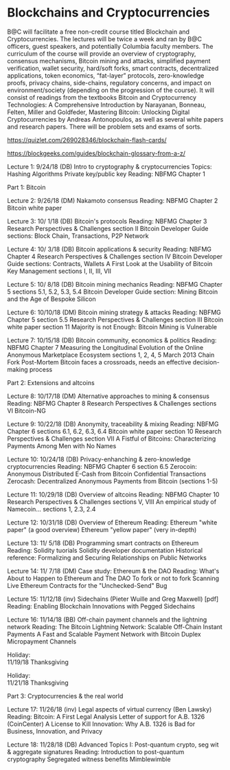 # Blockchains and Cryptocurrencies 

B@C will facilitate a free non-credit course titled Blockchain and Cryptocurrencies. The lectures will be twice a week and ran by B@C officers, guest speakers, and potentially Columbia faculty members. The curriculum of the course will provide an overview of cryptography, consensus mechanisms, Bitcoin mining and attacks, simplified payment verification, wallet security, hard/soft forks, smart contracts, decentralized applications, token economics, “fat-layer” protocols, zero-knowledge proofs, privacy chains, side-chains, regulatory concerns, and impact on environment/society (depending on the progression of the course). It will consist of readings from the textbooks Bitcoin and Cryptocurrency Technologies: A Comprehensive Introduction by Narayanan, Bonneau, Felten, Miller and Goldfeder, Mastering Bitcoin: Unlocking Digital Cryptocurrencies by Andreas Antonopoulos, as well as several white papers and research papers. There will be problem sets and exams of sorts. 

https://quizlet.com/269028346/blockchain-flash-cards/

https://blockgeeks.com/guides/blockchain-glossary-from-a-z/


Lecture 1:
9/24/18
(DB)
Intro to cryptography & cryptocurrencies
Topics:
Hashing Algorithms
Private key/public key
Reading:
NBFMG Chapter 1


Part 1: Bitcoin
 
Lecture 2:
9/26/18
(DM)
Nakamoto consensus
Reading:
NBFMG Chapter 2
Bitcoin white paper

 
Lecture 3:
10/ 1/18
(DB)
Bitcoin's protocols
Reading:
NBFMG Chapter 3
Research Perspectives & Challenges section II
Bitcoin Developer Guide sections: Block Chain, Transactions, P2P Network

 
Lecture 4:
10/ 3/18
(DB)
Bitcoin applications & security
Reading:
NBFMG Chapter 4
Research Perspectives & Challenges section IV
Bitcoin Developer Guide sections: Contracts, Wallets
A First Look at the Usability of Bitcoin Key Management sections I, II, III, VII

 
Lecture 5:
10/ 8/18
(DB)
Bitcoin mining mechanics
Reading:
NBFMG Chapter 5 sections 5.1, 5.2, 5.3, 5.4
Bitcoin Developer Guide section: Mining
Bitcoin and the Age of Bespoke Silicon

 
Lecture 6:
10/10/18
(DM)
Bitcoin mining strategy & attacks
Reading:
NBFMG Chapter 5 section 5.5
Research Perspectives & Challenges section III
Bitcoin white paper section 11
Majority is not Enough: Bitcoin Mining is Vulnerable

 
Lecture 7:
10/15/18
(DB)
Bitcoin community, economics & politics
Reading:
NBFMG Chapter 7
Measuring the Longitudinal Evolution of the Online Anonymous Marketplace Ecosystem sections 1, 2, 4, 5
March 2013 Chain Fork Post-Mortem
Bitcoin faces a crossroads, needs an effective decision-making process


Part 2: Extensions and altcoins
 
Lecture 8:
10/17/18
(DM)
Alternative approaches to mining & consensus
Reading:
NBFMG Chapter 8
Research Perspectives & Challenges sections VI
Bitcoin-NG

 
Lecture 9:
10/22/18
(DB)
Anonymity, traceability & mixing
Reading:
NBFMG Chapter 6 sections 6.1, 6.2, 6.3, 6.4
Bitcoin white paper section 10
Research Perspectives & Challenges section VII
A Fistful of Bitcoins: Characterizing Payments Among Men with No Names

 
Lecture 10:
10/24/18
(DB)
Privacy-enhanching & zero-knowledge cryptocurrencies
Reading:
NBFMG Chapter 6 section 6.5
Zerocoin: Anonymous Distributed E-Cash from Bitcoin
Confidential Transactions
Zerocash: Decentralized Anonymous Payments from Bitcoin (sections 1-5)

 
Lecture 11:
10/29/18
(DB)
Overview of altcoins
Reading:
NBFMG Chapter 10
Research Perspectives & Challenges sections V, VIII
An empirical study of Namecoin... sections 1, 2.3, 2.4

 
Lecture 12:
10/31/18
(DB)
Overview of Ethereum
Reading:
Ethereum "white paper" (a good overview)
Ethereum "yellow paper" (very in-depth)

 
Lecture 13:
11/ 5/18
(DB)
Programming smart contracts on Ethereum
Reading:
Solidity tuorials
Solidity developer documentation
Historical reference: Formalizing and Securing Relationships on Public Networks

 
Lecture 14:
11/ 7/18
(DM)
Case study: Ethereum & the DAO
Reading:
What's About to Happen to Ethereum and The DAO
To fork or not to fork
Scanning Live Ethereum Contracts for the "Unchecked-Send" Bug

 
Lecture 15:
11/12/18
(inv)
Sidechains   (Pieter Wuille and Greg Maxwell)   [pdf]
Reading:
Enabling Blockchain Innovations with Pegged Sidechains

 
Lecture 16:
11/14/18
(BB)
Off-chain payment channels and the lightning network
Reading:
The Bitcoin Lightning Network: Scalable Off-Chain Instant Payments
A Fast and Scalable Payment Network with Bitcoin Duplex Micropayment Channels

 
Holiday:   
11/19/18
Thanksgiving
 
Holiday:   
11/21/18
Thanksgiving

Part 3: Cryptocurrencies & the real world
 
Lecture 17:
11/26/18
(inv)
Legal aspects of virtual currency   (Ben Lawsky)
Reading:
Bitcoin: A First Legal Analysis
Letter of support for A.B. 1326 (CoinCenter)
A License to Kill Innovation: Why A.B. 1326 is Bad for Business, Innovation, and Privacy

 
Lecture 18:
11/28/18
(DB)
Advanced Topics I: Post-quantum crypto, seg wit & aggregate signatures
Reading:
Introduction to post-quantum cryptography
Segregated witness benefits
Mimblewimble


